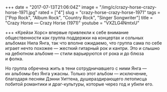 +++
date = "2017-07-13T21:06:04Z"
image = "/img/c/crazy-horse-crazy-horse-1971.jpg"
rated = ["4"]
slug = "crazy-horse-crazy-horse-1971"
tags = ["Pop Rock", "Album Rock", "Country Rock", "Singer Songwriter"]
title = "Crazy Horse — Crazy Horse (1971)"
youtube = "VXZLG4NmtxU"

+++
&laquo;Крейзи Хорс&raquo; впервые привлекли к&nbsp;себе внимание общественности как группа поддержки на&nbsp;концертах и&nbsp;сольных альбомах Нила Янга, так что вполне ожидаемо, что группа сама по&nbsp;себе играет нечто похожее&nbsp;&mdash; жесткий гитарный рок и&nbsp;кантри. Это и&nbsp;слышно на&nbsp;дебютном альбоме&nbsp;&mdash; стили варьируются от&nbsp;рока и&nbsp;до&nbsp;блюза и&nbsp;фолка.

Но&nbsp;группа обречена жить в&nbsp;тени сотрудничавшего с&nbsp;ними Янга&nbsp;&mdash; их&nbsp;альбомы без Янга ужасны. Только этот альбом&nbsp;&mdash; исключение, благодаря песням Дэнни Уиттена, душераздирающего летописца побитой романтики и&nbsp;драг-культуры, которые через год и&nbsp;убили его.